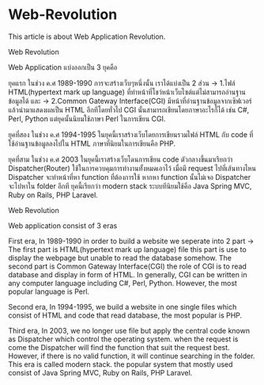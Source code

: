 # Web-Revolution
This article is about Web Application Revolution.

Web Revolution

Web Application แบ่งออกเป็น 3 ยุคคือ

ยุคแรก 
ในช่วง ค.ศ 1989-1990 การจะสร้างเว็บๆหนึ่งนั้น เราได้แบ่งเป็น 2 ส่วน -> 1.ไฟล์ HTML(hypertext mark up language)
ที่ทำหน้าที่โชว์หน้าเว็บไซต์แต่ไม่สามารถอ่านฐานข้อมูลได้ และ -> 2.Common Gateway Interface(CGI) มีหน้าที่อ่านฐานข้อมูลจากเซิฟเวอร์ 
แล้วนำมาแสดงผลเป็น HTML อีกทีโดยทั่วไป CGI นั้นสามารถเขียนโดยภาษาอะไรก็ได้ เช่น C#, Perl, Python แต่ยุคนั้นนิยมใช้ภาษา Perl ในการเขียน CGI.

ยุคที่สอง
ในช่วง ค.ศ 1994-1995 ในยุคนี้เราสร้างเว็บโดยการเขียนรวมไฟล์ HTML กับ code ที่ใช้อ่านฐานข้อมูลลงไปใน HTML ภาษาที่นิยมในการเขียนคือ PHP.

ยุคที่สาม 
ในช่วง ค.ศ 2003 ในยุคนี้เราสร้างเว็บโดนการเขียน code ตัวกลางขึ้นมาเรียกว่า Dispatcher(Router) ใช้ในการควบคุมการทำงานทั้งหมดเอาไว้ เมื่อมี request ไปที่เส้นทางไหน
Dispatcher จะทำหน้าที่หา function ที่ต้องการใช้ หากหา function นั้นไม่เจอ Dispatcher จะไปหาใน folder อีกที ยุคนี้เรียกว่า modern stack
ระบบทีนิยมใช้คือ Java Spring MVC, Ruby on Rails, PHP Laravel.

Web Revolution

Web application consist of 3 eras

First era,
In 1989-1990 in order to build a website we seperate into 2 part -> The first part is HTML(hypertext mark up language) file 
this part is use to display the webpage but unable to read the database somehow. The second part is Common Gateway Interface(CGI) the 
role of CGI is to read database and display in form of HTML. In generally, CGI can be written in any computer language including C#, Perl, Python.
However, the most popular language is Perl.

Second era,
In 1994-1995, we build a website in one single files which consist of HTML and code that read database, the most popular is PHP.

Third era,
In 2003, we no longer use file but apply the central code known as Dispatcher which control the operating system. when the request is come the 
Dispatcher will find the function that suit the request best. However, if there is no valid function, it will continue searching in the folder.
This era is called modern stack. the popular system that mostly used consist of Java Spring MVC, Ruby on Rails, PHP Laravel. 

